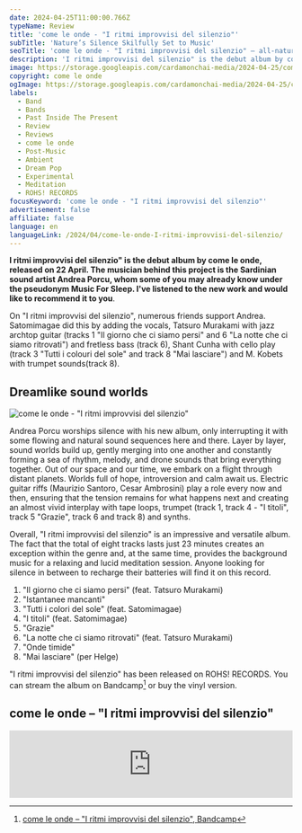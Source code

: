 ```yaml
---
date: 2024-04-25T11:00:00.766Z
typeName: Review
title: 'come le onde - "I ritmi improvvisi del silenzio"'
subTitle: 'Nature’s Silence Skilfully Set to Music'
seoTitle: 'come le onde - "I ritmi improvvisi del silenzio" – all-natural ambient sounds'
description: 'I ritmi improvvisi del silenzio" is the debut album by come le onde, released on 22 April. The musician behind this project is the Sardinian sound artist Andrea Porcu, whom some of you may already know under the pseudonym Music For Sleep. I‘ve listened to his new work and would like to recommend it to you'
image: https://storage.googleapis.com/cardamonchai-media/2024-04-25/come-le-onde-i-ritmi-improvvisi-del-silenzio-soundsvegan-com-jpg-imagine-080808_0d1218_1024_768/640.webp
copyright: come le onde
ogImage: https://storage.googleapis.com/cardamonchai-media/2024-04-25/come-le-onde-i-ritmi-improvvisi-del-silenzio-soundsvegan-com-og-jpg-imagine-080808_0c1017_1200_628/640.webp
labels:
  - Band
  - Bands
  - Past Inside The Present
  - Review
  - Reviews
  - come le onde
  - Post-Music
  - Ambient
  - Dream Pop
  - Experimental
  - Meditation
  - ROHS! RECORDS
focusKeyword: 'come le onde - "I ritmi improvvisi del silenzio"'
advertisement: false
affiliate: false
language: en
languageLink: /2024/04/come-le-onde-I-ritmi-improvvisi-del-silenzio/
---
```


**I ritmi improvvisi del silenzio" is the debut album by come le onde, released on 22 April. The musician behind this project is the Sardinian sound artist Andrea Porcu, whom some of you may already know under the pseudonym Music For Sleep. I've listened to the new work and would like to recommend it to you**.

On "I ritmi improvvisi del silenzio", numerous friends support Andrea. Satomimagae did this by adding the vocals, Tatsuro Murakami with jazz archtop guitar (tracks 1 "Il giorno che ci siamo persi" and 6 "La notte che ci siamo ritrovati") and fretless bass (track 6), Shant Cunha with cello play (track 3 "Tutti i colouri del sole" and track 8 "Mai lasciare") and M. Kobets with trumpet sounds(track 8).

## Dreamlike sound worlds

![come le onde - "I ritmi improvvisi del silenzio"](https://storage.googleapis.com/cardamonchai-media/2024-04-25/come-le-onde-i-ritmi-improvvisi-del-silenzio-cover-soundsvegan-com-png-imagine-080808_19273c_700_700/640.webp 'come le onde - "I ritmi improvvisi del silenzio"')

Andrea Porcu worships silence with his new album, only interrupting it with some flowing and natural sound sequences here and there. Layer by layer, sound worlds build up, gently merging into one another and constantly forming a sea of rhythm, melody, and drone sounds that bring everything together. Out of our space and our time, we embark on a flight through distant planets. Worlds full of hope, introversion and calm await us. Electric guitar riffs (Maurizio Santoro, Cesar Ambrosini) play a role every now and then, ensuring that the tension remains for what happens next and creating an almost vivid interplay with tape loops, trumpet (track 1, track 4 - "I titoli", track 5 "Grazie", track 6 and track 8) and synths.

Overall, "I ritmi improvvisi del silenzio" is an impressive and versatile album. The fact that the total of eight tracks lasts just 23 minutes creates an exception within the genre and, at the same time, provides the background music for a relaxing and lucid meditation session. Anyone looking for silence in between to recharge their batteries will find it on this record.

1. "Il giorno che ci siamo persi" (feat. Tatsuro Murakami)
2. "Istantanee mancanti"
3. "Tutti i colori del sole" (feat. Satomimagae)
4. "I titoli" (feat. Satomimagae)
5. "Grazie"
6. "La notte che ci siamo ritrovati" (feat. Tatsuro Murakami)
7. "Onde timide"
8. "Mai lasciare" (per Helge)

"I ritmi improvvisi del silenzio" has been released on ROHS! RECORDS. You can stream the album on Bandcamp[^1] or buy the vinyl version.

[^1]: [come le onde – "I ritmi improvvisi del silenzio", Bandcamp](https://mforsleep.bandcamp.com/album/i-ritmi-improvvisi-del-silenzio)

## come le onde – "I ritmi improvvisi del silenzio"

<iframe
  style="border: 0; width: 100%; height: 120px;"
  src="https://bandcamp.com/EmbeddedPlayer/album=3077240688/size=large/bgcol=ffffff/linkcol=0687f5/tracklist=false/artwork=small/transparent=true/"
  seamless
>
  <a href="https://mforsleep.bandcamp.com/album/i-ritmi-improvvisi-del-silenzio">
    I ritmi improvvisi del silenzio by come le onde
  </a>
</iframe>
